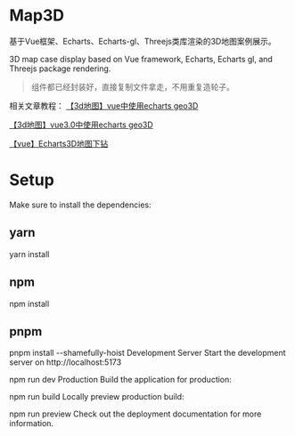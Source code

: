 # Map3D
基于Vue框架、Echarts、Echarts-gl、Threejs类库渲染的3D地图案例展示。

3D map case display based on Vue framework, Echarts, Echarts gl, and Threejs package rendering.

> 组件都已经封装好，直接复制文件拿走，不用重复造轮子。

相关文章教程：
[【3d地图】vue中使用echarts geo3D](https://blog.csdn.net/m0_68324632/article/details/125441532?spm=1001.2014.3001.5502)

[【3d地图】vue3.0中使用echarts geo3D](https://blog.csdn.net/m0_68324632/article/details/125562551)

[【vue】Echarts3D地图下钻](https://blog.csdn.net/m0_68324632/article/details/130133913)



# Setup
Make sure to install the dependencies:

## yarn
yarn install

## npm
npm install

## pnpm
pnpm install --shamefully-hoist
Development Server
Start the development server on http://localhost:5173

npm run dev
Production
Build the application for production:

npm run build
Locally preview production build:

npm run preview
Check out the deployment documentation for more information.
